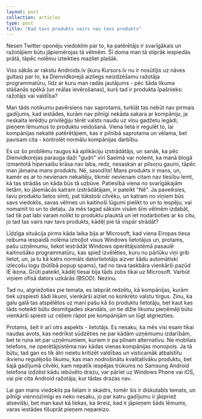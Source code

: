 ```yaml
---
layout: post
collection: articles
type: post
title: "Kad tavs produkts vairs nav tavs produkts"
---
```


Nesen Twitter oponēju viedoklim par to, ka patērētājs ir svarīgākais un ražotājiem būtu jāpiemērojas tā vēlmēm. Šī doma man tā stiprāk iespiedās prātā, tāpēc nolēmu izteikties mazliet plašāk.

Viss sākās ar rakstu Androids.lv (kuru Kursors.lv nu ir nosūtījis uz nāves gultas) par to, ka Dienvidkorejā aizliegs neizdzēšamu ražotāja programmatūru, līdz ar kuru man radās jautājums - pēc šāda likuma stāšanās spēkā (un reālas ievērošanas), kurš tad ir produkta īpašnieks: ražotājs vai valdība?

Man tāds notikumu pavērsiens nav saprotams, turklāt tas nebūt nav pirmais gadījums, kad iestādes, kurām nav pilnīgi nekāda sakara ar kompāniju, ja neskaita ierēdņu privilēģiju tērēt valsts naudu uz viņu gadžetu iegādi, pieņem lēmumus to produktu veidošanā. Viena lieta ir regulēt to, lai kompānijas nekaitē patērētājiem, kas ir pilnībā saprotama un vēlama, bet pavisam cita - kontrolēt normālu kompānijas darbību.

Es uz šo problēmu raugos kā aplikāciju izstrādātājs, un sanāk, ka pēc Dienvidkorejas parauga daži "gudri" vīri Saeimā var nolemt, ka manā blogā izmantotā hipersaišu krāsa nav laba, redz, nesaskan ar pilsoņu gaumi, tāpēc man jāmaina mans produkts. Nē, sasodīts! Mans produkts ir mans, un, kamēr es ar to nevienam nekaitēju, tikmēr nevienam citam nav tiesību lemt, kā tas strādās un kāda būs tā uzbūve. Patiesībā viena no svarīgākajām lietām, ko jāiemācās katram izstrādātājam, ir pateikt "Nē". Ja paveiksies, tavu produktu lietos simti, pat tūkstoši cilvēku, un katram no viņiem būs savs viedoklis, savas vēlmes un kaitinoši lūgumi pielikt to un to iespēju, vai nomainīt to un to detaļu. Ja mēs tagad sāksim visām šīm vēlmēm izdabāt, tad tik pat labi varam nolikt to produktu plauktā un iet nodarboties ar ko citu, jo tad tas vairs nav tavs produkts, kādēļ pie tā vispār strādāt?

Līdzīga situācija pirms kāda laika bija ar Microsoft, kad viena Eiropas tiesa reibuma iespaidā nolēma iztroļļot visus Windows lietotājus un, protams, pašu uzņēmumu, liekot iestrādāt Windows operētājsistēmā pasaulē kaitinošāko programmatūru, kas spiež izvēlēties, kuru nu pārlūku viņi grib lietot, un, ja tu kā katrs normāls datorlietotājs aizver šādu automātiski izlecošu logu (būtībā popup spams), tad no tava taskbāra vienkārši pazūd IE ikona. Grūti pateikt, kādēļ tiesai bija tāds zobs tikai uz Microsoft. Varbūt viņiem ofisā dators uzkārās (BSOD). Nezinu.

Tad nu, atgriežoties pie temata, es labprāt redzētu, kā kompānijas, kurām tiek uzspiesti šādi likumi, vienkārši aiziet no konkrēto valstu tirgus. Zinu, ka galu galā tas atspēlētos uz mani pašu kā šo produktu lietotāju, bet kaut kas tāds noteikti būtu desmitgades skandāls, un tie dižie likumu pieņēmēji būtu vienkārši spiesti uz ceļiem rāpot pie kompānijām un lūgt atgriezties.

Protams, šeit ir arī otrs aspekts - lietotājs. Es nesaku, ka mēs visi esam tikai naudas avots, kas nedrīkst sūdzēties ne par kādām uzņēmumu izdarībām, bet te runa iet par uzņēmumiem, kuriem ir pa pilnam alternatīvu. Ne mobilais telefons, ne operētājsistēma nav kādas vienas kompānijas monopols. Ja tā būtu, tad gan es tik ātri neietu kritizēt valdības un visticamāk atbalstītu ikvienu regulējošo likumu, kas man nodrošinātu kvalitatīvāku produktu, bet šajā gadījumā cilvēki, kam nepatīk iespējas trūkums no Samsung Android telefona izdzēst kādu iebūvēto drazu, var pāriet uz Windows Phone vai iOS, vai pie cita Android ražotāja, kur tādas drazas nav.

Lai gan mans viedoklis pa lielam ir skaidrs, tomēr šis ir diskutabls temats, un pilnīgi viennozīmīgi es neko nesaku, jo par katru gadījumu ir jāspriež atsevišķi, bet man kaut kā liekas, ka ikreiz, kad ir jāpieņem šāds lēmums, varas iestādes tīšuprāt pieņem nepareizo.
